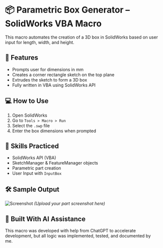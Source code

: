 # 📦 Parametric Box Generator – SolidWorks VBA Macro

This macro automates the creation of a 3D box in SolidWorks based on user input for length, width, and height.

## 🎯 Features
- Prompts user for dimensions in mm
- Creates a corner rectangle sketch on the top plane
- Extrudes the sketch to form a 3D box
- Fully written in VBA using SolidWorks API

## 💻 How to Use
1. Open SolidWorks
2. Go to `Tools > Macro > Run`
3. Select the `.swp` file
4. Enter the box dimensions when prompted

## 🧠 Skills Practiced
- SolidWorks API (VBA)
- SketchManager & FeatureManager objects
- Parametric part creation
- User Input with `InputBox`

## 🛠 Sample Output
![Screenshot](screenshot.png) *(Upload your part screenshot here)*

## 🤖 Built With AI Assistance
This macro was developed with help from ChatGPT to accelerate development, but all logic was implemented, tested, and documented by me.
